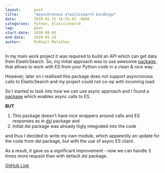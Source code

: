 ```yaml
---
layout:      post
title:       "Asynchronous elasticsearch bindings"
date:        2019-01-15 16:55:01 -0000
categories:  Python, ElasticSearch
tag:         post
start-date:  2018-09-05
end-date:    2019-01-24
author:      Mikhail Molotkov
---
```


In my main work project it was required to build an API which can get data from ElasticSearch.
So, my initial approach was to use awesome [package][dsl-link], that allows to work with ES from your Python code in a clean & nice way.

However, later on I reallised this package does not support asyncronous calls to ElasticSearch and my project could not co-op with incoming load.

So I started to look into how we can use async approach and I found a [package][async-link] which enables async calls to ES.

**BUT**
1. This package doesn't have nice wrappers around calls and ES responses as in [dsl][dsl-link] package and 
2. Initial dsl package was already higly integrated into the code

and thus I decided to write my own module, which apparently an update for the code from dsl package, but with the use of async ES client. 

As a result, it gave us a significant improvement - now we can handle 3 times more request than with default dsl package.


[GitHub Link][link-to]

[link-to]:    https://github.com/MikhailMS/elasticsearch-async-dsl-binds
[dsl-link]:   https://github.com/elastic/elasticsearch-dsl-py
[async-link]: https://github.com/elastic/elasticsearch-py-async
